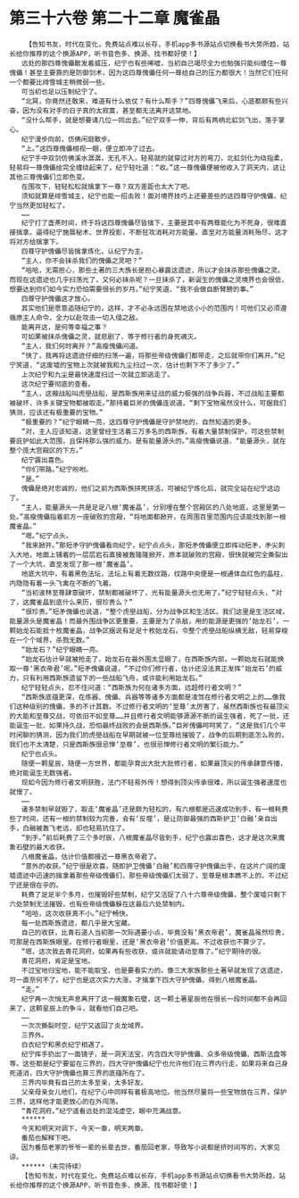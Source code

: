 # 第三十六卷 第二十二章 魔雀晶
        【告知书友，时代在变化，免费站点难以长存，手机app多书源站点切换看书大势所趋，站长给你推荐的这个换源APP，听书音色多、换源、找书都好使！】
       远处的那四尊傀儡散发着威压，纪宁也有些唏嘘，当初自己竭尽全力也勉强只能纠缠住一尊傀儡！甚至主要靠的是防御剑术，因为这四尊傀儡任何一尊给自己的压力都很大！当然它们任何一个都要比绯雪城主稍微弱一些。
       可当初也足以压制纪宁了。
       “北冥，你竟然还敢来，难道有什么依仗？有什么帮手？”四尊傀儡飞来后，心底都颇有些兴奋，因为没有对手的日子真的太寂寞，甚至都无法离开这禁地。
       “没什么帮手，就是想要请几位一同出去。”纪宁双手一伸，背后有两柄北虹剑飞出，落于掌心。
       纪宁漫步向前，仿佛闲庭散步。
       “上。”这四尊傀儡相视一眼，便立即冲了过去。
       纪宁手中双剑仿佛溪水潺潺，无孔不入，轻易就的就穿过对方的弯刀，北虹剑化为绕指柔，轻易将一尊傀儡给完全缠绕起来了，纪宁轻吐道：“收。”这一尊傀儡便被他收入了洞天内，这让其他三尊傀儡们立即色变。
       在围攻下，轻轻松松就擒拿下一尊？双方差距也太大了吧。
       须知就算是绯雪城主，纪宁也能一招击败！面对境界技巧上还要差些的这四尊守护傀儡，纪宁当然更加轻松了。
       ……
       纪宁打了盏茶时间，终于将这四尊傀儡尽皆擒下，主要是其中有两尊能化为不死身，很难直接擒拿。逼得纪宁施展秘术、世界投影，不断狂攻消耗对方能量。直至对方能量消耗殆尽，这才将对方给擒拿下。
       四尊守护傀儡尽皆擒拿炼化，认纪宁为主。
       “主人，你不会抹杀我们的傀儡之灵吧？”
       “哈哈，无需担心，那些土著的三大族长是担心暴露这遗迹，所以才会抹杀那些傀儡之灵。而现在这遗迹也几乎扫荡光了，又何必抹杀呢？一旦抹杀了，新诞生的傀儡之灵境界也会很低，想要达到你们如今实力恐怕需要很长的岁月。”纪宁笑道，“我不会做自断臂膀的事。”
       四尊守护傀儡这才放心。
       其实他们是愿意追随纪宁的，这样，才不必永远困在禁地这小小的范围内！可他们又必须遵循原主人命令，全力以赴攻击一切入侵之敌。
       能离开这，是何等幸福之事？
       可如果被抹杀傀儡之灵，就悲剧了，等于修行者的身死魂灭。
       “主人，我们何时离开？”高瘦傀儡问道。
       “快了，我再将这遗迹仔细的扫荡一遍，将那些帝级傀儡们都带走，之后就带你们离开。”纪宁笑道，“这废墟的宝物上次就被我和九尘扫过一次，估计也剩下不了多少了。”
       上次纪宁和九尘是最快速度扫过一次就立即逃走了。
       这次纪宁要彻底的查看。
       “主人，这艘战船叫虎壆战船，是西斯族用来征战的威力极强的战争兵器，不过战船主要都被破坏，许多关键宝物都被取走。”那持着巨斧的傀儡连说道，“剩下宝物虽然没什么，可据我们猜测，应该还有极重要的宝物。”
       “极重要的？”纪宁眼睛一亮，这四尊守护傀儡是守护禁地的，自然知道的更多。
       “对，主人应该知道，这里曾经生活着三万多名的西斯族，有着大量禁制保护，可这些禁制要庇护如此大范围，且保持那么强的威力。是有能量源头的。”高瘦傀儡说道，“能量源头，就在整个庞大宫殿区的下方。”
       纪宁露出喜色。
       “你们带路。”纪宁吩咐。
       “是。”
       傀儡是绝对忠诚的，他们之前为西斯族拼死拼活，可被纪宁炼化后，就完全站在纪宁这边了。
       “主人，能量源头一共是足足八根‘魔雀晶’，分别埋在整个宫殿区的八处地底，这里是第一处。”高瘦傀儡指着前方一座破败的宫殿，“将地面都掀开，在周围百里范围内应该能找到那一根魔雀晶。”
       “嗯。”纪宁点头。
       “我来掀开。”那短矛守护傀儡看向纪宁，纪宁点点头，那短矛傀儡便立即挥动短矛，矛尖刺入大地，地面上铺着的一层层岩石直接被轰隆隆掀开，原本就破败的宫殿，很快就被完全撕裂出了一个大坑，直至发现了那一根‘魔雀晶’。
       地底大坑中，有着黑色法坛，法坛上有着无数纹路，纹路中央便是一根通体血红色的晶柱，内隐隐有着一头飞禽在不断的飞着。
       “当初波林至尊肆意破坏，禁制都被破坏了，光有能量源头也无用了。”纪宁轻轻点头，“对了，这魔雀晶到底什么来历，很珍贵么？”
       “很珍贵。”短矛傀儡也说道，“整个虎壆战船，分为战争区和生活区。我们这里是生活区域，能量源头是魔雀晶！而最外围战争区更重要，主要是为了杀敌，用的能源是更强的‘始龙石’，一颗始龙石能抵十枚魔雀晶，战争区据说有足足十枚始龙石，令整个虎壆战船纵横无敌，轻易穿梭在一个个域界，杀戮无数。”
       “始龙石？”纪宁眼睛一亮。
       “始龙石估计早就被抢走了，始龙石在最外围太显眼了，在西斯族内部，一颗始龙石就能换取一尊‘黑衣帝君’呢。”短矛傀儡说道，“不过你们修行者，估计还没法真正发挥‘始龙石’的威力，只有利用西斯族遗留下的一些战船飞舟，或许能利用始龙石。”
       纪宁轻轻点头，忍不住问道：“西斯族为何在诸多方面，远超修行者文明？”
       “西斯族底蕴更深，在炼器、傀儡、兵器等等诸多方面都是凌驾在修行者文明之上的……像我们这种级别的傀儡，多的不计其数。不过修行者文明的‘至尊’太厉害了，虽然西斯族也有最顶尖的大能和至尊交战，可依旧不如至尊……并且修行者文明能够源源不断的诞生强者，死了一批，还能诞生一批，如果持久战，恐怕最终战败的会是西斯族。”巨斧傀儡呵呵笑了，“这是我们几个平时闲聊的猜测，因为我们的虎壆战船在早期就被一位至尊给摧毁了，战争的后期到底怎么败的，我们也不太清楚，只是西斯族很忌惮‘至尊’，也很忌惮修行者文明的繁衍能力。”
       纪宁也点头。
       随便一颗星辰，随便一方世界，都能孕育出大批大批修行者，如果最顶尖的传承肆意传播，绝对能诞生无数强者。
       现如今因为修行者文明获胜，法门不轻易外传！想得到顶尖传承很难，所以诞生强者速度也就慢了。
       ……
       诸多禁制早就毁了，取走‘魔雀晶’还是颇为轻松的，有六根都是迅速成功到手，有一根耗费些了时间，还有一根的禁制较为完善，会有‘反噬’，是让防御最强的西斯护卫‘白融’亲自出手，白融被轰飞老远，却也轻易抗住了。
       “到手。”前后耗费了三个多时辰，八根魔雀晶尽皆到手，纪宁也露出喜色，这才是这次来魔象石壁的最大收获。
       八根魔雀晶，估计价值都接近一尊黑衣帝君了。
       “意外的收获。”纪宁很是欢喜，随即护卫傀儡‘白融’和四尊守护傀儡出手，在这片广阔的废墟遗迹中迅速的擒拿着那些帝级傀儡们，那些帝级傀儡们太弱了，至尊是根本瞧不上的，不过纪宁还是很在乎的。
       耗费了足足半个多月，也摧毁好些禁制，纪宁又活捉了八十六尊帝级傀儡，整个废墟只剩下六处禁制无法摧毁，也有些帝级傀儡躲在这最后六处禁制内。
       “哈哈，这次收获真不小。”纪宁畅快。
       每一处西斯族遗迹，都几乎是大宝藏。
       自己的收获，比青石道人当初那一次际遇要小点，毕竟没有‘黑衣帝君’，魔雀晶虽然珍贵，可那是在西斯族眼里。在修行者眼里，还是‘黑衣帝君’价值更高。不过收获也不算少了。
       “嗯，这次我去青花洞府，如果再有些收获，或许就能请动至尊了。”纪宁期待的很。
       青花洞府，肯定是宝地。
       不过宝地归宝地，能不能取宝，也是要看实力的。像三大家族那些土著早就发现了这遗迹，可一直奈何不了。纪宁也是这次实力大涨，才擒拿下四大守护傀儡，得到八根魔雀晶。
       “走。”
       纪宁再一次悄无声息离开了这一艘魔象石壁，这一颗土著星辰他在很长一段时间都不会再回来了，这颗星辰上的争斗，就看他们自己吧。
       ……
       一次次撕裂时空，纪宁又返回了炎龙域界。
       三界外。
       白衣纪宁和黑衣纪宁相遇了。
       纪宁挥手扔出了一面镜子，是一洞天法宝，内含四大守护傀儡、众多帝级傀儡、西斯法盘等等。这些都是纪宁要留在三界的，四大守护傀儡纪宁也允许他们在三界内行走，如果将来自己身死道消，四大守护傀儡也算三界的底蕴所在了。
       三界内毕竟有自己的太多至亲，太多好友。
       父亲母亲女儿他们，在纪宁心中同样有着极高地位。他当然尽量将一些宝物放在三界，保护三界，这样他才能更放心的在外闯荡。
       “青花洞府。”纪宁遥看远处的混沌虚空，眼中充满战意。
       ******
       今天和明天对调下，今天一章，明天两章。
       番茄也解释下吧。
       因为番茄老家的爷爷一辈的长辈去世，番茄回老家，导致写小说都是挤时间写的，大家见谅。
       ******（未完待续）
       【告知书友，时代在变化，免费站点难以长存，手机app多书源站点切换看书大势所趋，站长给你推荐的这个换源APP，听书音色多、换源、找书都好使！】